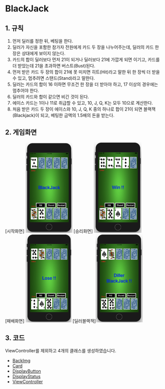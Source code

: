 # BlackJack

## 1. 규칙
1. 먼저 딜러를 정한 뒤, 베팅을 한다.
2. 딜러가 자신을 포함한 참가자 전원에게 카드 두 장을 나누어주는데, 딜러의 카드 한 장은 상대에게 보이지 않는다.
3. 카드의 합이 딜러보다 먼저 21이 되거나 딜러보다 21에 가깝게 되면 이기고, 카드를 더 받았는데 21을 초과하면 버스트(Bust)된다.
4. 먼저 받은 카드 두 장의 합이 21에 못 미치면 히트(Hit)라고 말한 뒤 한 장씩 더 받을 수 있고, 멈추려면 스탠드(Stand)라고 말한다.
5. 딜러는 카드의 합이 16 이하면 무조건 한 장을 더 받아야 하고, 17 이상의 경우에는 멈추어야 한다.
6. 딜러의 카드와 합이 같으면 비긴 것이 된다.
7. 에이스 카드는 1이나 11로 취급할 수 있고, 10, J, Q, K는 모두 10으로 계산한다.
8. 처음 받은 카드 두 장이 에이스와 10, J, Q, K 중의 하나로 합이 21이 되면 블랙잭(Blackjack)이 되고, 베팅한 금액의 1.5배의 돈을 받는다.

## 2. 게임화면
[시작화면] <img src="ex1.png" width="30%">
[승리화면] <img src="ex2.png" width="30.5%"><br>
[패배화면] <img src="ex3.png" width="29.4%">
[딜러블랙잭]<img src="ex4.png" width="30%"><br>

## 3. 코드
ViewController를 제외하고 4개의 클래스를 생성하였습니다.

- [BackImg](https://github.com/wargi/SangWookPark_IOS_School6/blob/master/Study/BlackJack/BlackJack/BackView.swift)
- [Card](https://github.com/wargi/SangWookPark_IOS_School6/blob/master/Study/BlackJack/BlackJack/Card.swift)
- [DisplayButton](https://github.com/wargi/SangWookPark_IOS_School6/blob/master/Study/BlackJack/BlackJack/DisplayButton.swift)
- [DisplayStatus](https://github.com/wargi/SangWookPark_IOS_School6/blob/master/Study/BlackJack/BlackJack/StateLB.swift)
- [ViewController](https://github.com/wargi/SangWookPark_IOS_School6/blob/master/Study/BlackJack/BlackJack/ViewController.swift)